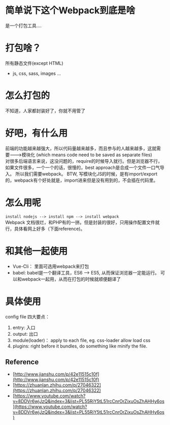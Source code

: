 # 简单说下这个Webpack到底是啥
是一个打包工具....

# 打包啥？
所有静态文件(except HTML)
- js, css, sass, images ...

# 怎么打包的
不知道，人家都封装好了，你就不用管了

# 好吧，有什么用
前端的功能越来越强大，所以代码量越来越多，而且参与的人越来越多，这就需要--->模块化 (which means code need to be saved as separate files)  
对很多后端语言来说，这没问题的，require的时候导入就行。但是浏览器不行，如果文件很多，一个一个的话，很慢的，best approach是合成一个文件一口气导入。
所以我们需要webpack。 BTW, 写模块化JS的时候，是有import/export的，webpack有个好处就是，import进来但是没有用到的，不会插在代码里。

# 怎么用呢
`install nodejs --> install npm --> install webpack`  
Webpack 文档很烂，和PHP有的一拼。但是封装的很好，只用操作配置文件就行，具体看网上好多（下面reference)。

# 和其他一起使用
- Vue-Cli： 里面可选用webpack来打包
- babel: babel是一个翻译工具，ES6 --> ES5, 从而保证浏览器一定能运行。 可以和webpack一起用，从而在打包的时候就顺便翻译了

# 具体使用
config file 四大要点：
1. entry: 入口
2. output: 出口
3. module(loader)： apply to each file, eg. css-loader allow load css
4. plugins: right before it bundles, do something like minify the file.


## Reference 
- [http://www.jianshu.com/p/42e11515c10f](http://www.jianshu.com/p/42e11515c10f)  
- [https://zhuanlan.zhihu.com/p/27046322](https://zhuanlan.zhihu.com/p/27046322)
- [https://www.youtube.com/watch?v=8DDVr6wjJzQ&index=3&list=PL55RiY5tL51rcCnrOrZixuOsZhAHHy6os](https://www.youtube.com/watch?v=8DDVr6wjJzQ&index=3&list=PL55RiY5tL51rcCnrOrZixuOsZhAHHy6os)
